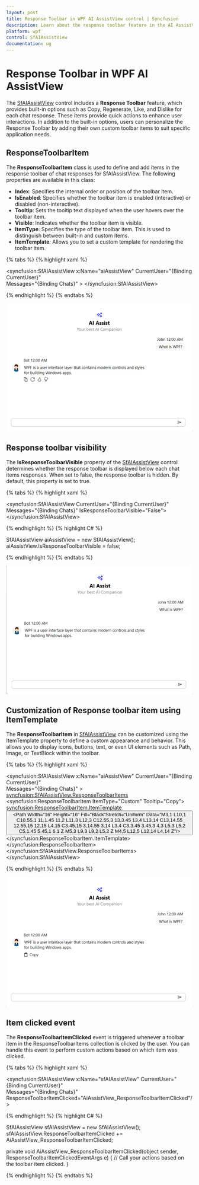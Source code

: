 ```yaml
---
layout: post
title: Response Toolbar in WPF AI AssistView control | Syncfusion
description: Learn about the response toolbar feature in the AI AssistView control, which enables users to access quick actions to chat responses through toolbar items.
platform: wpf
control: SfAIAssistView
documentation: ug
---
```


# Response Toolbar in WPF AI AssistView

The [SfAIAssistView](https://help.syncfusion.com/cr/wpf/Syncfusion.UI.Xaml.Chat.SfAIAssistView.html) control includes a **Response Toolbar** feature, which provides built-in options such as Copy, Regenerate, Like, and Dislike for each chat response. These items provide quick actions to enhance user interactions. In addition to the built-in options, users can personalize the Response Toolbar by adding their own custom toolbar items to suit specific application needs.

## ResponseToolbarItem

The **ResponseToolbarItem** class is used to define and add items in the response toolbar of chat responses for SfAIAssistView. The following properties are available in this class:

- **Index**: Specifies the internal order or position of the toolbar item.
- **IsEnabled**: Specifies whether the toolbar item is enabled (interactive) or disabled (non-interactive).
- **Tooltip**: Sets the tooltip text displayed when the user hovers over the toolbar item.
- **Visible**: Indicates whether the toolbar item is visible.
- **ItemType**: Specifies the type of the toolbar item. This is used to distinguish between built-in and custom items.
- **ItemTemplate**: Allows you to set a custom template for rendering the toolbar item.

{% tabs %}
{% highlight xaml %}

<syncfusion:SfAIAssistView x:Name="aiAssistView" CurrentUser="{Binding CurrentUser}"  
                               Messages="{Binding Chats}" >
</syncfusion:SfAIAssistView>

{% endhighlight %} 
{% endtabs %}

![Response toolbar feature in WPF SfAIAssistView control](aiassistview_images/wpf_aiassistview_responsetoolbar.png)

## Response toolbar visibility

The **IsResponseToolbarVisible** property of the [SfAIAssistView](https://help.syncfusion.com/cr/wpf/Syncfusion.UI.Xaml.Chat.SfAIAssistView.html) control determines whether the response toolbar is displayed below each chat items responses. When set to false, the response toolbar is hidden. By default, this property is set to true.

{% tabs %}
{% highlight xaml %}

<syncfusion:SfAIAssistView CurrentUser="{Binding CurrentUser}"  
                               Messages="{Binding Chats}" IsResponseToolbarVisible="False">
</syncfusion:SfAIAssistView>

{% endhighlight %} 
{% highlight C# %}

SfAIAssistView aiAssistView = new SfAIAssistView();
aiAssistView.IsResponseToolbarVisible = false;

{% endhighlight %}
{% endtabs %}

![Response toolbar visibility in WPF SfAIAssistView control](aiassistview_images/wpf_aiassistview_isresponsetoolbarvisible.png)

## Customization of Response toolbar item using ItemTemplate

The **ResponseToolbarItem** in [SfAIAssistView](https://help.syncfusion.com/cr/wpf/Syncfusion.UI.Xaml.Chat.SfAIAssistView.html) can be customized using the ItemTemplate property to define a custom appearance and behavior. This allows you to display icons, buttons, text, or even UI elements such as Path, Image, or TextBlock within the toolbar.

{% tabs %}
{% highlight xaml %}

<syncfusion:SfAIAssistView x:Name="aiAssistView" CurrentUser="{Binding CurrentUser}"  
                            Messages="{Binding Chats}" >
    <syncfusion:SfAIAssistView.ResponseToolbarItems>
        <syncfusion:ResponseToolbarItem ItemType="Custom" Tooltip="Copy">
            <syncfusion:ResponseToolbarItem.ItemTemplate>
                <DataTemplate>
                    <Button ToolTipService.ToolTip="Copy to clipboard"
                            HorizontalAlignment="Left"
                            Padding="5,2"
                            Background="Transparent"
                            BorderThickness="0">
                        <StackPanel Orientation="Horizontal" VerticalAlignment="Center">
                            <Path Width="16" Height="16" Fill="Black"Stretch="Uniform"
                                Data="M3,1 L10,1 C10.55,1 11,1.45 11,2 L11,3 L12,3 C12.55,3 13,3.45 13,4 L13,14 C13,14.55 12.55,15 12,15 L4,15 C3.45,15 3,14.55 3,14 L3,4 C3,3.45 3.45,3 4,3 L5,3 L5,2 C5,1.45 5.45,1 6,1 Z M5,3 L9,3 L9,2 L5,2 Z M4,5 L12,5 L12,14 L4,14 Z"/>
                            <TextBlock Text="Copy" Margin="6,0,0,0" VerticalAlignment="Center"/>
                        </StackPanel>
                    </Button>
                </DataTemplate>
            </syncfusion:ResponseToolbarItem.ItemTemplate>
        </syncfusion:ResponseToolbarItem>
    </syncfusion:SfAIAssistView.ResponseToolbarItems>
</syncfusion:SfAIAssistView>

{% endhighlight %} 
{% endtabs %}

![Customization of response toolbar item using ItemTemplate feature in WPF SfAIAssistView control](aiassistview_images/wpf_aiassistview_customizedresponsetoolbartemplate.png)

## Item clicked event 

The **ResponseToolbarItemClicked** event is triggered whenever a toolbar item in the ResponseToolbarItems collection is clicked by the user. You can handle this event to perform custom actions based on which item was clicked.

{% tabs %}
{% highlight xaml %}

<syncfusion:SfAIAssistView x:Name="sfAIAssistView" CurrentUser="{Binding CurrentUser}"  
                               Messages="{Binding Chats}" ResponseToolbarItemClicked="AiAssistView_ResponseToolbarItemClicked"/>

{% endhighlight %} 
{% highlight C# %}

SfAIAssistView sfAIAssistView = new SfAIAssistView();
sfAIAssistView.ResponseToolbarItemClicked += AiAssistView_ResponseToolbarItemClicked;

private void AiAssistView_ResponseToolbarItemClicked(object sender, ResponseToolbarItemClickedEventArgs e)
{
    // Call your actions based on the toolbar item clicked.
}

{% endhighlight %}
{% endtabs %}
